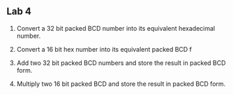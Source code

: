 ## Lab 4

1. Convert a 32 bit packed BCD number into its equivalent hexadecimal number.

2. Convert a 16 bit hex number into its equivalent packed BCD
f
3. Add two 32 bit packed BCD numbers and store the result in packed BCD form.

4. Multiply two 16 bit packed BCD and store the result in packed BCD form.